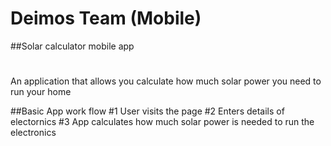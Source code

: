 # Deimos Team (Mobile)
##Solar calculator mobile app
#
An application that allows you calculate how much solar power you need to run your home

##Basic App work flow
#1 User visits the page
#2 Enters details of electornics
#3 App calculates how much solar power is needed to run the electronics
